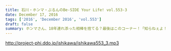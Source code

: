 ```yaml
---
title: 石川・ホンマ・ぶるんのBe-SIDE Your Life! vol.553-3
date: December 17, 2016
tags: ['2016', 'December 2016', 'vol.553']
draft: false
summary: ホンマさん、18年連れ添った相棒を捨てる？最後はこのコーナー！「知らねぇよ！人生相談」SAITO
---
```


http://project-phi.ddo.jp/ishikawa/ishikawa553_3.mp3

